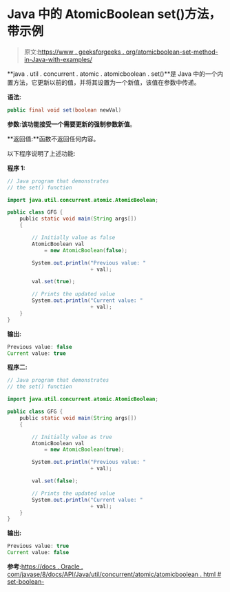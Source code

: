# Java 中的 AtomicBoolean set()方法，带示例

> 原文:[https://www . geeksforgeeks . org/atomicboolean-set-method-in-Java-with-examples/](https://www.geeksforgeeks.org/atomicboolean-set-method-in-java-with-examples/)

**java . util . concurrent . atomic . atomicboolean . set()**是 Java 中的一个内置方法，它更新以前的值，并将其设置为一个新值，该值在参数中传递。

**语法:**

```java
public final void set(boolean newVal)

```

**参数:**该功能接受一个需要更新的强制参数**新值**。

**返回值:**函数不返回任何内容。

以下程序说明了上述功能:

**程序 1:**

```java
// Java program that demonstrates
// the set() function

import java.util.concurrent.atomic.AtomicBoolean;

public class GFG {
    public static void main(String args[])
    {

        // Initially value as false
        AtomicBoolean val
            = new AtomicBoolean(false);

        System.out.println("Previous value: "
                           + val);

        val.set(true);

        // Prints the updated value
        System.out.println("Current value: "
                           + val);
    }
}
```

**输出:**

```java
Previous value: false
Current value: true

```

**程序二:**

```java
// Java program that demonstrates
// the set() function

import java.util.concurrent.atomic.AtomicBoolean;

public class GFG {
    public static void main(String args[])
    {

        // Initially value as true
        AtomicBoolean val
            = new AtomicBoolean(true);

        System.out.println("Previous value: "
                           + val);

        val.set(false);

        // Prints the updated value
        System.out.println("Current value: "
                           + val);
    }
}
```

**输出:**

```java
Previous value: true
Current value: false

```

**参考:**[https://docs . Oracle . com/javase/8/docs/API/Java/util/concurrent/atomic/atomicboolean . html # set-boolean-](https://docs.oracle.com/javase/8/docs/api/java/util/concurrent/atomic/AtomicBoolean.html#set-boolean-)